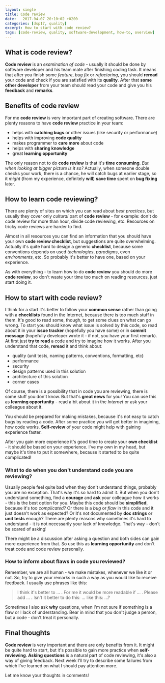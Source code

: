 ```yaml
---
layout: single
title: Code review
date:   2017-04-07 20:10:02 +0200
categories: [dsp17, quality]
excerpt: How to start with code review?
tags: [code-review, quality, software-development, how-to, overview]
---
```


## What is **code review**?

**Code review** is an *examination of code* - usually it should be done by
software developer and his team mate after finishing coding task. It means
that after you finish some *feature*, *bug fix* or *refactoring*, you should **reread**
your code and check if you are satisfied with its **quality**. After that **some other developer**
from your team should read your code and give you his **feedback** and **remarks**.

## Benefits of **code review**

For me **code review** is very important part of creating software. There are plenty
reasons to have **code review** practice in your team:

* helps with **catching bugs** or other issues (like security or performance)
* helps with improving **code quality**
* makes programmer to **care more** about code
* helps with **sharing knowledge**
* great **learning opportunity**

The only reason not to do **code review** is that it's **time consuming**. *But when
looking at bigger picture is it so?* Actually, when someone double checks your work, there
is a chance, he will catch bugs at earlier stage, so it *might* (from my experience, definitely **will**)
**save time** spent on **bug fixing** later.

## How to learn **code reviewing**?

There are plenty of sites on which you can read about *best practices*, but usually
they cover only *cultural* part of **code review** - for example: don't
do code review for more than hour, divide code reviewing, etc. Resources on
tricky code reviews are harder to find.

Almost in all resources you can find
an information that you should have your own **code review checklist**, but suggestions
are quite overwhelming. Actually it's quite hard to design a generic **checklist**,
because some conventions depends on used *technologies*, *paradigms*, even *environments*, etc.
So probably it's better to have one, based on your experience.

As with everything - to learn how to do **code review** you should do more **code review**,
so don't waste your time too much on reading resources, just start doing it.

## How to start with **code review**?

I think for a start it's better to follow your **common sense** rather than going with a **checklists**
found in the Internet, because there is too much stuff in them. It's good to read some, though, to get some clues
on what can go wrong. To start you should know what issue is solved by this code, so read about it
in your **issue tracker** (hopefully you have some) or in **commit message** (hopefully developer wrote it - if not,
you have your first remark). At first just
**try to read** a code and try to imagine how it works. After you understand
that code, **reread** it and think about:

* quality (unit tests, naming patterns, conventions, formatting, etc)
* performance
* security
* design patterns used in this solution
* architecture of this solution
* corner cases

Of course, there is a possibility that in code you are reviewing, there is some stuff you don't know.
But that's **great news** for you! You can use this as **learning opportunity** - read a bit about it in the
*Internet* or ask your colleague about it.

You should be prepared for making mistakes, because it's not easy to catch bugs by reading a code.
After some practice you will get better in imagining, how code works. **Self-review** of your code
might help with gaining experience faster.

After you gain more experience it's good time to create your **own checklist** - it should be
based on your experience. I've my own in my head,
but maybe it's time to put it somewhere, because it started to be quite complicated!

### What to do when you don't understand **code** you are reviewing?

Usually people feel quite bad when they don't understand things, probably you are no exception. That's way
it's so hard to admit it. But when you don't understand something, find a **courage** and **ask** your
colleague how it works - this is the best option for you. Maybe this code should be **simplified**,
because it's too *complicated*? Or there is a *bug* or *flaw*
in this code and it just doesn't work as expected? Or it's not documented by **doc strings** or **unit tests**
enough?
There are plenty reasons why sometimes it's hard to understand - it is not necessarily your lack of knowledge.
That's way - don't be scared of asking!

There might be a discussion after asking a question and both sides can gain more experience from that. So use
this as **learning opportunity** and don't treat code and code review personally.

### How to inform about **flaws** in code you reviewed?

Remember, we are all human - we make mistakes, whenever we like it or not. So, try to give your remarks in
such a way as you would like to receive feedback. I usually use phrases like this:

> I think it's better to ... .
> For me it would be more readable if ... .
> Please add ... .
> Isn't it better to do this: ... like this: ...?

Sometimes I also ask **why** questions, when I'm not sure if something is a flaw or I lack of understanding.
Bear in mind that you don't judge a person, but a code - don't treat it personally.

## Final thoughts

**Code review** is very important and there are only benefits from it. It might be quite hard to start,
but it's possible to gain more practice when **self-reviewing**. **Asking questions** is a natural part
of code reviewing, it's also a way of giving feedback. Next week I'll try to describe some failures from which
I've learned on what I should pay attention more.

Let me know your thoughts in comments!


